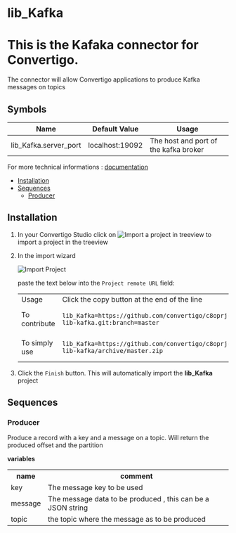 


# lib_Kafka

# This is the Kafaka connector for Convertigo.

The connector will allow Convertigo applications to produce Kafka messages on topics

## Symbols

| Name                  | Default Value |  Usage                                 |
|-----------------------|---------------|----------------------------------------|
|lib_Kafka.server_port  |localhost:19092|The host and port of the kafka broker   |




For more technical informations : [documentation](./project.md)

- [Installation](#installation)
- [Sequences](#sequences)
    - [Producer](#producer)


## Installation

1. In your Convertigo Studio click on ![](https://github.com/convertigo/convertigo/blob/develop/eclipse-plugin-studio/icons/studio/project_import.gif?raw=true "Import a project in treeview") to import a project in the treeview
2. In the import wizard

   ![](https://github.com/convertigo/convertigo/blob/develop/eclipse-plugin-studio/tomcat/webapps/convertigo/templates/ftl/project_import_wzd.png?raw=true "Import Project")
   
   paste the text below into the `Project remote URL` field:
   <table>
     <tr><td>Usage</td><td>Click the copy button at the end of the line</td></tr>
     <tr><td>To contribute</td><td>

     ```
     lib_Kafka=https://github.com/convertigo/c8oprj-lib-kafka.git:branch=master
     ```
     </td></tr>
     <tr><td>To simply use</td><td>

     ```
     lib_Kafka=https://github.com/convertigo/c8oprj-lib-kafka/archive/master.zip
     ```
     </td></tr>
    </table>
3. Click the `Finish` button. This will automatically import the __lib_Kafka__ project


## Sequences

### Producer

Produce a record with a key and a message on a topic. Will return the produced offset and the partition

**variables**

<table>
<tr>
<th>name</th><th>comment</th>
</tr>
<tr>
<td>key</td><td>The message key to be used</td>
</tr>
<tr>
<td>message</td><td>The message data to be produced , this can be a JSON string</td>
</tr>
<tr>
<td>topic</td><td>the topic where the message as to be produced</td>
</tr>
</table>



